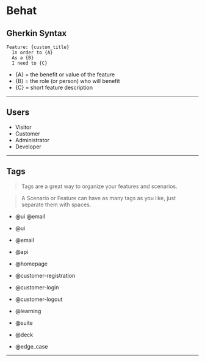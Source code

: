 # Behat

## Gherkin Syntax

```Gherkin
Feature: {custom_title}
  In order to {A}
  As a {B}
  I need to {C}
```
- {A} = the benefit or value of the feature
- {B} = the role (or person) who will benefit
- {C} = short feature description

---

## Users
 
- Visitor
- Customer
- Administrator
- Developer

---

## Tags

> Tags are a great way to organize your features and scenarios.

> A Scenario or Feature can have as many tags as you like, just separate them with spaces.

- @ui @email

- @ui
- @email
- @api

- @homepage
- @customer-registration
- @customer-login
- @customer-logout
- @learning

- @suite
- @deck

- @edge_case
---
